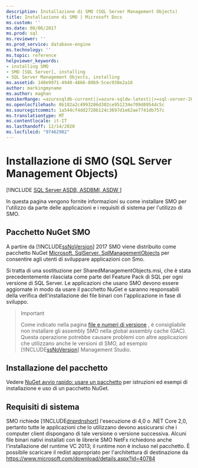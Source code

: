 ```yaml
---
description: Installazione di SMO (SQL Server Management Objects)
title: Installazione di SMO | Microsoft Docs
ms.custom: ''
ms.date: 08/06/2017
ms.prod: sql
ms.reviewer: ''
ms.prod_service: database-engine
ms.technology: ''
ms.topic: reference
helpviewer_keywords:
- installing SMO
- SMO [SQL Server], installing
- SQL Server Management Objects, installing
ms.assetid: 140e9971-4940-4866-89b9-5cec938e2a16
author: markingmyname
ms.author: maghan
monikerRange: =azuresqldb-current||=azure-sqldw-latest||>=sql-server-2016||>=sql-server-linux-2017||=azuresqldb-mi-current
ms.openlocfilehash: 0b182a2c4993206d302ce951234e709d0954dc5c
ms.sourcegitcommit: 1a544cf4dd2720b124c3697d1e62ae7741db757c
ms.translationtype: MT
ms.contentlocale: it-IT
ms.lasthandoff: 12/14/2020
ms.locfileid: "97462982"
---
```

# <a name="installing-smo"></a>Installazione di SMO (SQL Server Management Objects)

[!INCLUDE [SQL Server ASDB, ASDBMI, ASDW ](../../includes/applies-to-version/sql-asdb-asdbmi-asa.md)]

In questa pagina vengono fornite informazioni su come installare SMO per l'utilizzo da parte delle applicazioni e i requisiti di sistema per l'utilizzo di SMO.

## <a name="smo-nuget-package"></a>Pacchetto NuGet SMO

A partire da [!INCLUDE[ssNoVersion](../../includes/ssnoversion-md.md)] 2017 SMO viene distribuito come pacchetto NuGet [Microsoft. SqlServer. SqlManagementObjects](https://www.nuget.org/packages/Microsoft.SqlServer.SqlManagementObjects) per consentire agli utenti di sviluppare applicazioni con Smo.

Si tratta di una sostituzione per SharedManagementObjects.msi, che è stata precedentemente rilasciata come parte del Feature Pack di SQL per ogni versione di SQL Server. Le applicazioni che usano SMO devono essere aggiornate in modo da usare il pacchetto NuGet e saranno responsabili della verifica dell'installazione dei file binari con l'applicazione in fase di sviluppo.

>>[!Important]
>>Come indicato nella pagina [file e numeri di versione](files-and-version-numbers.md) , è consigliabile non installare gli assembly SMO nella global assembly cache (GAC). Questa operazione potrebbe causare problemi con altre applicazioni che utilizzano anche le versioni di SMO, ad esempio [!INCLUDE[ssNoVersion](../../includes/ssnoversion-md.md)] Management Studio.

## <a name="installing-the-package"></a>Installazione del pacchetto

Vedere [NuGet avvio rapido: usare un pacchetto](/nuget/quickstart/use-a-package) per istruzioni ed esempi di installazione e uso di un pacchetto NuGet. 
  
## <a name="system-requirements"></a>Requisiti di sistema
  
 SMO richiede [!INCLUDE[dnprdnshort](../../includes/dnprdnshort-md.md)] l'esecuzione di 4,0 o .NET Core 2,0, pertanto tutte le applicazioni che lo utilizzano devono assicurarsi che i computer client dispongano di tale versione o versione successiva. Alcuni file binari nativi installati con le librerie SMO NetFx richiedono anche l'installazione del runtime VC 2013; il runtime non è incluso nel pacchetto. È possibile scaricare il redist appropriato per l'architettura di destinazione da https://www.microsoft.com/download/details.aspx?id=40784
